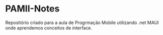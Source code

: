 # PAMII-Notes
Repositório criado para a aula de Progrmação Mobile utilizando .net MAUI onde aprendemos conceitos de interface.
